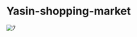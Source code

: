 # Yasin-shopping-market

![7](https://user-images.githubusercontent.com/74773053/103033110-c6dea380-4572-11eb-93ba-2a5e1fb7c64a.JPG)
